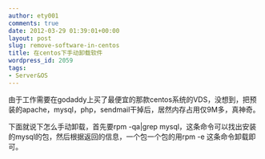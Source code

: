 ```yaml
---
author: ety001
comments: true
date: 2012-03-29 01:39:01+00:00
layout: post
slug: remove-software-in-centos
title: 在centos下手动卸载软件
wordpress_id: 2059
tags:
- Server&OS
---
```


由于工作需要在godaddy上买了最便宜的那款centos系统的VDS，没想到，把预装的apache，mysql，php，sendmail干掉后，居然内存占用仅9M多，真神奇。

下面就说下怎么手动卸载，首先要rpm -qa|grep mysql，这条命令可以找出安装的mysql的包，然后根据返回的信息，一个包一个包的用rpm -e 这条命令卸载即可。

